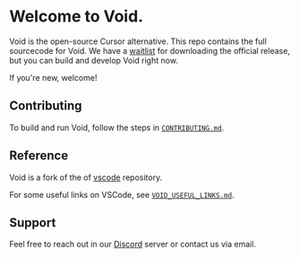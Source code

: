 # Welcome to Void.

Void is the open-source Cursor alternative. This repo contains the full sourcecode for Void. We have a [waitlist](https://voideditor.com/email) for downloading the official release, but you can build and develop Void right now.

If you're new, welcome!

## Contributing

To build and run Void, follow the steps in [`CONTRIBUTING.md`](https://github.com/voideditor/void/blob/main/CONTRIBUTING.md).

## Reference

Void is a fork of the of [vscode](https://github.com/microsoft/vscode) repository.

For some useful links on VSCode, see [`VOID_USEFUL_LINKS.md`](https://github.com/voideditor/void/blob/main/VOID_USEFUL_LINKS.md).

## Support
Feel free to reach out in our [Discord](https://discord.gg/RSNjgaugJs) server or contact us via email.
